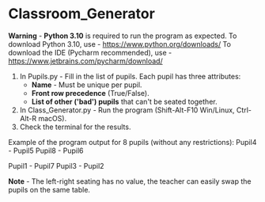 # Classroom_Generator

**Warning** - **Python 3.10** is required to run the program as expected.
To download Python 3.10, use - https://www.python.org/downloads/
To download the IDE (Pycharm recommended), use - https://www.jetbrains.com/pycharm/download/

1) In Pupils.py - Fill in the list of pupils. Each pupil has three attributes:
   * **Name** - Must be unique per pupil.
   * **Front row precedence** (True/False).
   * **List of other ('bad') pupils** that can't be seated together.
2) In Class_Generator.py - Run the program (Shift-Alt-F10 Win/Linux, Ctrl-Alt-R macOS).
3) Check the terminal for the results.

Example of the program output for 8 pupils (without any restrictions):
Pupil4 - Pupil5    Pupil8 - Pupil6    

Pupil1 - Pupil7    Pupil3 - Pupil2 

**Note** - The left-right seating has no value, the teacher can easily swap the pupils on the same table.